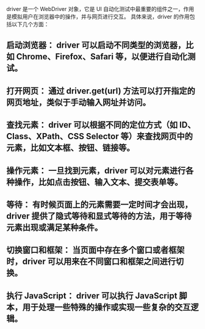 driver 是一个 WebDriver 对象，它是 UI 自动化测试中最重要的组件之一，作用是模拟用户在浏览器中的操作，并与网页进行交互。
具体来说，driver 的作用包括以下几个方面：
## 启动浏览器： driver 可以启动不同类型的浏览器，比如 Chrome、Firefox、Safari 等，以便进行自动化测试。

## 打开网页： 通过 driver.get(url) 方法可以打开指定的网页地址，类似于手动输入网址并访问。

## 查找元素： driver 可以根据不同的定位方式（如 ID、Class、XPath、CSS Selector 等）来查找网页中的元素，比如文本框、按钮、链接等。

## 操作元素： 一旦找到元素，driver 可以对元素进行各种操作，比如点击按钮、输入文本、提交表单等。

## 等待： 有时候页面上的元素需要一定时间才会出现，driver 提供了隐式等待和显式等待的方法，用于等待元素出现或满足某种条件。

## 切换窗口和框架： 当页面中存在多个窗口或者框架时，driver 可以用来在不同窗口和框架之间进行切换。

## 执行 JavaScript： driver 可以执行 JavaScript 脚本，用于处理一些特殊的操作或实现一些复杂的交互逻辑。